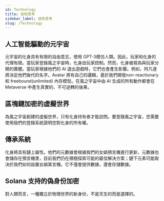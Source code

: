 ```yaml
---
id: Technology
title: 技術思考
sidebar_label: 技術思考
slug: /Technology
---
```

## 人工智能驅動的元宇宙
元宇宙的化身具有有限的自由意志，使用 GPT-3模仿人類。因此，玩家和化身的代理有限。當玩家登錄風之宇宙時，化身由玩家控制。然而，化身被視為與玩家分開的實體。當玩家根據他們的 AI 退出遊戲時，它們也會產生影響。例如，阿凡達將決定他們後代的名字。Avatar 將有自己的邏輯，基於我們開發non-reactionary 和 freebound(unlimited) 內存模型。在風之宇宙中由 AI 生成的所有動作都會在 Metaverse 中產生真實的、不可逆轉的後果。

## 區塊鏈加密的虛擬世界
為風之宇宙創建的虛擬世界，只有化身持有者才能訪問。要登錄風之宇宙，您需要使用我們的登錄系統證明您對化身的所有權。

## 傳承系統
化身將具有鏈上屬性。他們的元數據會根據我們的女媧預言機進行更新，元數據也會儲存在預言機里，目前我們仍在積極探索可能的最佳解決方案；鏈下元素可能取決於我們如何設置女媧寓言機。它不僅會提供數據，還會存儲數據。

## Solana 支持的偽身份加密
對人類而言，一種獨立於物理世界的新身份，不是天生的而是選擇的。